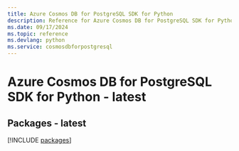 ```yaml
---
title: Azure Cosmos DB for PostgreSQL SDK for Python
description: Reference for Azure Cosmos DB for PostgreSQL SDK for Python
ms.date: 09/17/2024
ms.topic: reference
ms.devlang: python
ms.service: cosmosdbforpostgresql
---
```

# Azure Cosmos DB for PostgreSQL SDK for Python - latest
## Packages - latest
[!INCLUDE [packages](cosmos-db-for-postgresql-index.md)]
